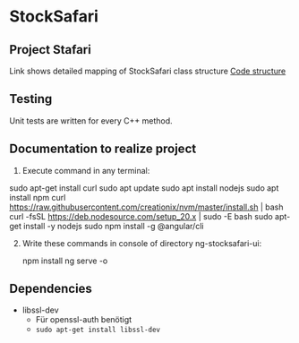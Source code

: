 # StockSafari
## Project Stafari
Link shows detailed mapping of StockSafari class structure 
[Code structure](docs/POOSE_Projekt_3_Struktur_Neu.png)

## Testing
Unit tests are written for every C++ method.

## Documentation to realize project

1. Execute command in any terminal: 


sudo apt-get install curl
sudo apt update
sudo apt install nodejs
sudo apt install npm
curl https://raw.githubusercontent.com/creationix/nvm/master/install.sh | bash
curl -fsSL https://deb.nodesource.com/setup_20.x | sudo -E bash
sudo apt-get install -y nodejs
sudo npm install -g @angular/cli

2. Write these commands in console of directory ng-stocksafari-ui:

    npm install
    ng serve -o

## Dependencies

- libssl-dev
    - Für openssl-auth benötigt
    - `sudo apt-get install libssl-dev`
